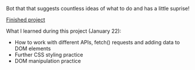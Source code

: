 Bot that that suggests countless ideas of what to do and has a little suprise!

[Finished project](https://criminy-git.github.io/random-activity-bot/)

What I learned during this project (January 22):
- How to work with different APIs, fetch() requests and adding data to DOM elements
- Further CSS styling practice
- DOM manipulation practice
